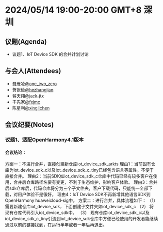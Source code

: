 # 2024/05/14 19:00-20:00 GMT+8  深圳

## 议题(Agenda)
- 议题1、IoT Device SDK 的合并计划讨论

## 与会人(Attendees) 
- 聂雁凌[@one_two_zero](https://gitee.com/one_two_zero)
- 贺张俭[@hezhangjian](https://gitee.com/hezhangjian)
- 蒋天翔[@jack-jtx](https://gitee.com/jack-jtx)
- 丰先家[@fxjmc](https://gitee.com/fxjmc)
- 陈星利[@xinglichen](https://gitee.com/xinglichen)

## 会议纪要(Notes)
### 议题1、适配OpenHarmony4.1版本
#### 会议结论：
方案一：不进行合并，直接创建新仓库iot_device_sdk_arkts
理由1：当前固有仓库为iot_device_sdk_c以及iot_device_sdk_c_tiny已经包含语言等属性。不便于直接合并。
理由2：当前SDK如iot_device_sdk_c仓库中代码已经有较多客户在使用，合并后仓库路径名要有变更，不利于生态维护，影响客户体验。
理由3：合并后sdk仓库后，代码仓库将分为三个子文件夹，客户下载代码，只能统一全部下载，对用户体验不是很好。
理由4：IoT Device SDK不再新增其他语言SDK到OpenHarmony huaweicloud-sig中。
方案二：进行合并，具体流程如下：
（1）	需要新建仓库iot_device_sdk，下面创建子文件夹如iot_device_sdk_c
（2）	将现有仓库代码引入iot_device_sdk中。
（3）	现有仓库iot_device_sdk_c以及iot_device_sdk_c_tiny引流到iot_device_sdk仓库中方便已经使用的开发者能继续通过以前的链接找到，在运行半年或者一年后再退出。
